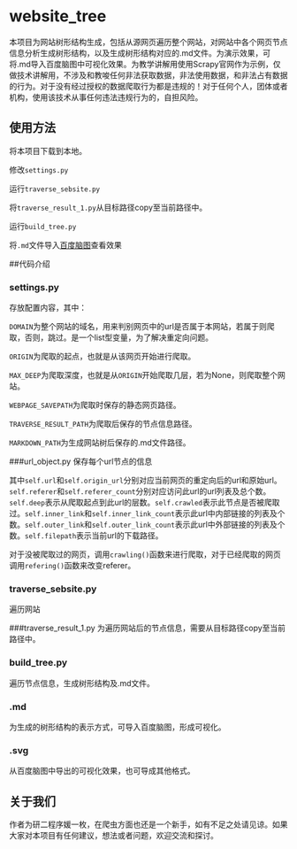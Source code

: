 # website_tree
本项目为网站树形结构生成，包括从源网页遍历整个网站，对网站中各个网页节点信息分析生成树形结构，以及生成树形结构对应的.md文件。为演示效果，可将.md导入百度脑图中可视化效果。为教学讲解用使用Scrapy官网作为示例，仅做技术讲解用，不涉及和教唆任何非法获取数据，非法使用数据，和非法占有数据的行为。对于没有经过授权的数据爬取行为都是违规的！对于任何个人，团体或者机构，使用该技术从事任何违法违规行为的，自担风险。

## 使用方法
将本项目下载到本地。

修改`settings.py`

运行`traverse_sebsite.py`

将`traverse_result_1.py`从目标路径copy至当前路径中。

运行`build_tree.py`

将`.md`文件导入[百度脑图](http://naotu.baidu.com/)查看效果

##代码介绍

### settings.py
存放配置内容，其中：

`DOMAIN`为整个网站的域名，用来判别网页中的url是否属于本网站，若属于则爬取，否则，跳过。是一个list型变量，为了解决重定向问题。

`ORIGIN`为爬取的起点，也就是从该网页开始进行爬取。

`MAX_DEEP`为爬取深度，也就是从`ORIGIN`开始爬取几层，若为None，则爬取整个网站。

`WEBPAGE_SAVEPATH`为爬取时保存的静态网页路径。

`TRAVERSE_RESULT_PATH`为爬取后保存的节点信息路径。

`MARKDOWN_PATH`为生成网站树后保存的.md文件路径。

###url_object.py
保存每个url节点的信息

其中`self.url`和`self.origin_url`分别对应当前网页的重定向后的url和原始url。`self.referer`和`self.referer_count`分别对应访问此url的url列表及总个数。`self.deep`表示从爬取起点到此url的层数。`self.crawled`表示此节点是否被爬取过。`self.inner_link`和`self.inner_link_count`表示此url中内部链接的列表及个数。`self.outer_link`和`self.outer_link_count`表示此url中外部链接的列表及个数。`self.filepath`表示当前url的下载路径。

对于没被爬取过的网页，调用`crawling()`函数来进行爬取，对于已经爬取的网页调用`refering()`函数来改变referer。

### traverse_sebsite.py
遍历网站

###traverse_result_1.py
为遍历网站后的节点信息，需要从目标路径copy至当前路径中。

### build_tree.py
遍历节点信息，生成树形结构及.md文件。

### .md
为生成的树形结构的表示方式，可导入百度脑图，形成可视化。

### .svg
从百度脑图中导出的可视化效果，也可导成其他格式。

## 关于我们
作者为研二程序媛一枚，在爬虫方面也还是一个新手，如有不足之处请见谅。如果大家对本项目有任何建议，想法或者问题，欢迎交流和探讨。